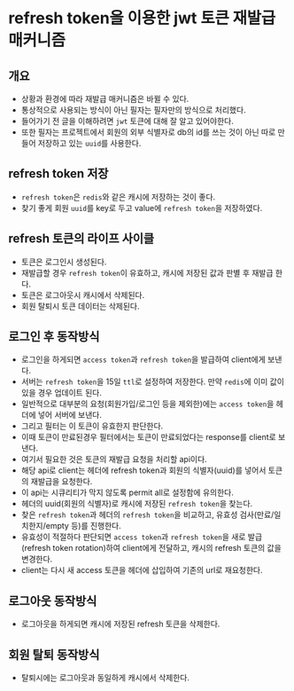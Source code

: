 # refresh token을 이용한 jwt 토큰 재발급 매커니즘

## 개요
* 상황과 환경에 따라 재발급 매커니즘은 바뀔 수 있다.
* 통상적으로 사용되는 방식이 아닌 필자는 필자만의 방식으로 처리했다.
* 들어가기 전 글을 이해하려면 `jwt` 토큰에 대해 잘 알고 있어야한다.
* 또한 필자는 프로젝트에서 회원의 외부 식별자로 db의 id를 쓰는 것이 아닌 따로 만들어 저장하고 있는 `uuid`를 사용한다.

## refresh token 저장
* `refresh token`은 `redis`와 같은 캐시에 저장하는 것이 좋다.
* 찾기 좋게 회원 `uuid`를 key로 두고 value에 `refresh token`을 저장하였다.

## refresh 토큰의 라이프 사이클
* 토큰은 로그인시 생성된다.
* 재발급할 경우 `refresh token`이 유효하고, 캐시에 저장된 값과 판별 후 재발급 한다.
* 토큰은 로그아웃시 캐시에서 삭제된다.
* 회원 탈퇴시 토큰 데이터는 삭제된다.

## 로그인 후 동작방식
* 로그인을 하게되면 `access token`과 `refresh token`을 발급하여 client에게 보낸다.
* 서버는 `refresh token`을 15일 `ttl`로 설정하여 저장한다. 만약 `redis`에 이미 값이 있을 경우 업데이트 된다.
* 일반적으로 대부분의 요청(회원가입/로그인 등을 제외한)에는 `access token`을 헤더에 넣어 서버에 보낸다.
* 그리고 필터는 이 토큰이 유효한지 판단한다.
* 이때 토큰이 만료된경우 필터에서는 토큰이 만료되었다는 response를 client로 보낸다.
* 여기서 필요한 것은 토큰의 재발급 요청을 처리할 api이다. 
* 해당 api로 client는 헤더에 refresh token과 회원의 식별자(uuid)를 넣어서 토큰의 재발급을 요청한다.
* 이 api는 시큐리티가 막지 않도록 permit all로 설정함에 유의한다.
* 헤더의 uuid(회원의 식별자)로 캐시에 저장된 `refresh token`을 찾는다.
* 찾은 `refresh token`과 헤더의 `refresh token`을 비교하고, 유효성 검사(만료/일치한지/empty 등)를 진행한다.
* 유효성이 적절하다 판단되면 `access token`과 `refresh token`을 새로 발급(refresh token rotation)하여 client에게 전달하고, 캐시의 refresh 토큰의 값을 변경한다.
* client는 다시 새 access 토큰을 헤더에 삽입하여 기존의 url로 재요청한다.

## 로그아웃 동작방식
* 로그아웃을 하게되면 캐시에 저장된 refresh 토큰을 삭제한다.

## 회원 탈퇴 동작방식
* 탈퇴시에는 로그아웃과 동일하게 캐시에서 삭제한다.
